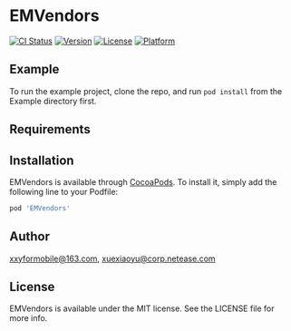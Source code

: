 # EMVendors

[![CI Status](http://img.shields.io/travis/xxyformobile@163.com/EMVendors.svg?style=flat)](https://travis-ci.org/xxyformobile@163.com/EMVendors)
[![Version](https://img.shields.io/cocoapods/v/EMVendors.svg?style=flat)](http://cocoapods.org/pods/EMVendors)
[![License](https://img.shields.io/cocoapods/l/EMVendors.svg?style=flat)](http://cocoapods.org/pods/EMVendors)
[![Platform](https://img.shields.io/cocoapods/p/EMVendors.svg?style=flat)](http://cocoapods.org/pods/EMVendors)

## Example

To run the example project, clone the repo, and run `pod install` from the Example directory first.

## Requirements

## Installation

EMVendors is available through [CocoaPods](http://cocoapods.org). To install
it, simply add the following line to your Podfile:

```ruby
pod 'EMVendors'
```

## Author

xxyformobile@163.com, xuexiaoyu@corp.netease.com

## License

EMVendors is available under the MIT license. See the LICENSE file for more info.
